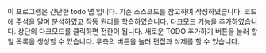 이 프로그램은 간단한 todo 앱 입니다.
기존 소스코드를 참고하여 작성하였습니다.
코드에 주석을 달며 분석하였고 작동 원리를 학습하였습니다.
다크모드 기능을 추가하였습니다. 상단의 다크모드를 클릭하면 전환이 됩니다.
새로운 TODO 추가하기 버튼을 눌러 할 일 목록을 생성할 수 있습니다.
우측의 버튼을 눌러 편집과 삭제를 할 수 있습니다.
